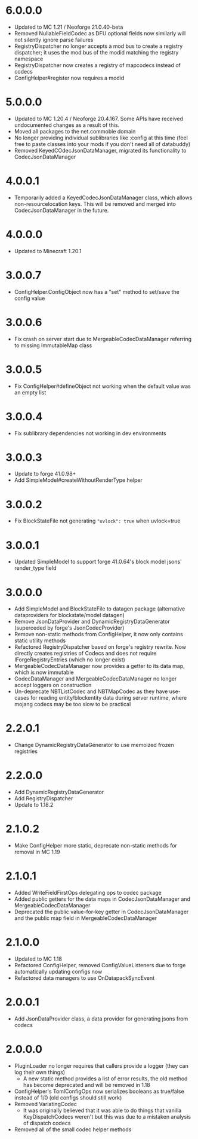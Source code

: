 # 6.0.0.0
* Updated to MC 1.21 / Neoforge 21.0.40-beta
* Removed NullableFieldCodec as DFU optional fields now similarly will not silently ignore parse failures
* RegistryDispatcher no longer accepts a mod bus to create a registry dispatcher; it uses the mod bus of the modid matching the registry namespace
* RegistryDispatcher now creates a registry of mapcodecs instead of codecs
* ConfigHelper#register now requires a modid

# 5.0.0.0
* Updated to MC 1.20.4 / Neoforge 20.4.167. Some APIs have received undocumented changes as a result of this.
* Moved all packages to the net.commoble domain
* No longer providing individual sublibraries like :config at this time (feel free to paste classes into your mods if you don't need all of databuddy)
* Removed KeyedCOdecJsonDataManager, migrated its functionality to CodecJsonDataManager

# 4.0.0.1
* Temporarily added a KeyedCodecJsonDataManager class, which allows non-resourcelocation keys. This will be removed and merged into CodecJsonDataManager in the future.

# 4.0.0.0
* Updated to Minecraft 1.20.1

# 3.0.0.7
* ConfigHelper.ConfigObject now has a "set" method to set/save the config value

# 3.0.0.6
* Fix crash on server start due to MergeableCodecDataManager referring to missing ImmutableMap class

# 3.0.0.5
* Fix ConfigHelper#defineObject not working when the default value was an empty list

# 3.0.0.4
* Fix sublibrary dependencies not working in dev environments

# 3.0.0.3
* Update to forge 41.0.98+
* Add SimpleModel#createWithoutRenderType helper

# 3.0.0.2
* Fix BlockStateFile not generating `"uvlock": true` when uvlock=true

# 3.0.0.1
* Updated SimpleModel to support forge 41.0.64's block model jsons' render_type field

# 3.0.0.0
* Add SimpleModel and BlockStateFile to datagen package (alternative dataproviders for blockstate/model datagen)
* Remove JsonDataProvider and DynamicRegistryDataGenerator (superceded by forge's JsonCodecProvider)
* Remove non-static methods from ConfigHelper, it now only contains static utility methods
* Refactored RegistryDispatcher based on forge's registry rewrite. Now directly creates registries of Codecs and does not require IForgeRegistryEntries (which no longer exist)
* MergeableCodecDataManager now provides a getter to its data map, which is now immutable
* CodecDataManager and MergeableCodecDataManager no longer accept loggers on construction
* Un-deprecate NBTListCodec and NBTMapCodec as they have use-cases for reading entity/blockentity data during
server runtime, where mojang codecs may be too slow to be practical

# 2.2.0.1
* Change DynamicRegistryDataGenerator to use memoized frozen registries

# 2.2.0.0
* Add DynamicRegistryDataGenerator
* Add RegistryDispatcher
* Update to 1.18.2

# 2.1.0.2
* Make ConfigHelper more static, deprecate non-static methods for removal in MC 1.19

# 2.1.0.1
* Added WriteFieldFirstOps delegating ops to codec package
* Added public getters for the data maps in CodecJsonDataManager and MergeableCodecDataManager
* Deprecated the public value-for-key getter in CodecJsonDataManager and the public map field in MergeableCodecDataManager

# 2.1.0.0
* Updated to MC 1.18
* Refactored ConfigHelper, removed ConfigValueListeners due to forge automatically updating configs now
* Refactored data managers to use OnDatapackSyncEvent

# 2.0.0.1
* Add JsonDataProvider class, a data provider for generating jsons from codecs

# 2.0.0.0
* PluginLoader no longer requires that callers provide a logger (they can log their own things)
  * A new static method provides a list of error results, the old method has become deprecated and will be removed in 1.18
* ConfigHelper's TomlConfigOps now serializes booleans as true/false instead of 1/0 (old configs should still work)
* Removed VariatingCodec
  * It was originally believed that it was able to do things that vanilla KeyDispatchCodecs weren't but this was due to a mistaken analysis of dispatch codecs
* Removed all of the small codec helper methods